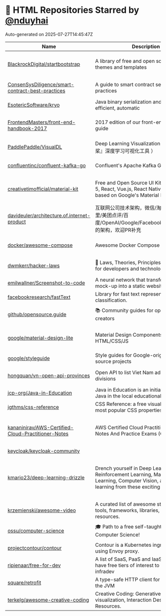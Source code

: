 # 🌟 HTML Repositories Starred by [@nduyhai](https://github.com/nduyhai)

Auto-generated on 2025-07-27T14:45:47Z

| Name | Description | Topics |
|------|-------------|-------|
| [BlackrockDigital/startbootstrap](https://github.com/BlackrockDigital/startbootstrap) | A library of free and open source Bootstrap themes and templates | [bootstrap](https://github.com/topics/bootstrap), [bootstrap-4](https://github.com/topics/bootstrap-4), [bootstrap-template](https://github.com/topics/bootstrap-template) |
| [ConsenSysDiligence/smart-contract-best-practices](https://github.com/ConsenSysDiligence/smart-contract-best-practices) | A guide to smart contract security best practices | [blockchain](https://github.com/topics/blockchain), [documentation](https://github.com/topics/documentation), [ethereum](https://github.com/topics/ethereum) |
| [EsotericSoftware/kryo](https://github.com/EsotericSoftware/kryo) | Java binary serialization and cloning: fast, efficient, automatic | [cloning](https://github.com/topics/cloning), [java](https://github.com/topics/java), [kryo](https://github.com/topics/kryo) |
| [FrontendMasters/front-end-handbook-2017](https://github.com/FrontendMasters/front-end-handbook-2017) | 2017 edition of our front-end development guide | [css](https://github.com/topics/css), [front-end-developer](https://github.com/topics/front-end-developer), [front-end-development](https://github.com/topics/front-end-development) |
| [PaddlePaddle/VisualDL](https://github.com/PaddlePaddle/VisualDL) | Deep Learning Visualization Toolkit（『飞桨』深度学习可视化工具 ） | [caffe](https://github.com/topics/caffe), [deep-learning](https://github.com/topics/deep-learning), [onnx](https://github.com/topics/onnx) |
| [confluentinc/confluent-kafka-go](https://github.com/confluentinc/confluent-kafka-go) | Confluent's Apache Kafka Golang client | [confluent](https://github.com/topics/confluent), [consumer](https://github.com/topics/consumer), [golang](https://github.com/topics/golang) |
| [creativetimofficial/material-kit](https://github.com/creativetimofficial/material-kit) |  Free and Open Source UI Kit for Bootstrap 5, React, Vue.js, React Native and Sketch based on Google's Material Design | [bootstrap](https://github.com/topics/bootstrap), [bootstrap-material-design](https://github.com/topics/bootstrap-material-design), [bootstrap5](https://github.com/topics/bootstrap5) |
| [davideuler/architecture.of.internet-product](https://github.com/davideuler/architecture.of.internet-product) | 互联网公司技术架构，微信/淘宝/微博/腾讯/阿里/美团点评/百度/OpenAI/Google/Facebook/Amazon/eBay的架构，欢迎PR补充 | [architecture](https://github.com/topics/architecture), [architecture-guidelines](https://github.com/topics/architecture-guidelines), [architecture-of-internet-product](https://github.com/topics/architecture-of-internet-product) |
| [docker/awesome-compose](https://github.com/docker/awesome-compose) | Awesome Docker Compose samples | [awesome](https://github.com/topics/awesome), [awesome-list](https://github.com/topics/awesome-list), [docker-compose](https://github.com/topics/docker-compose) |
| [dwmkerr/hacker-laws](https://github.com/dwmkerr/hacker-laws) | 🧠 Laws, Theories, Principles and Patterns for developers and technologists. | [coding](https://github.com/topics/coding), [computerscience](https://github.com/topics/computerscience), [laws](https://github.com/topics/laws) |
| [emilwallner/Screenshot-to-code](https://github.com/emilwallner/Screenshot-to-code) | A neural network that transforms a design mock-up into a static website. | [cnn](https://github.com/topics/cnn), [cnn-keras](https://github.com/topics/cnn-keras), [deep-learning](https://github.com/topics/deep-learning) |
| [facebookresearch/fastText](https://github.com/facebookresearch/fastText) | Library for fast text representation and classification. |  |
| [github/opensource.guide](https://github.com/github/opensource.guide) | 📚 Community guides for open source creators | [best-practices](https://github.com/topics/best-practices), [documentation](https://github.com/topics/documentation), [hacktoberfest](https://github.com/topics/hacktoberfest) |
| [google/material-design-lite](https://github.com/google/material-design-lite) | Material Design Components in HTML/CSS/JS | [material](https://github.com/topics/material), [material-components](https://github.com/topics/material-components), [material-design](https://github.com/topics/material-design) |
| [google/styleguide](https://github.com/google/styleguide) | Style guides for Google-originated open-source projects | [cpplint](https://github.com/topics/cpplint), [style-guide](https://github.com/topics/style-guide), [styleguide](https://github.com/topics/styleguide) |
| [hongquan/vn-open-api-provinces](https://github.com/hongquan/vn-open-api-provinces) | Open API to list Viet Nam administrative divisions | [administrative](https://github.com/topics/administrative), [http-api](https://github.com/topics/http-api), [made-in-vietnam](https://github.com/topics/made-in-vietnam) |
| [jcp-org/Java-in-Education](https://github.com/jcp-org/Java-in-Education) |  Java in Education is an initiative to promote Java in the local educational institutions.  |  |
| [jgthms/css-reference](https://github.com/jgthms/css-reference) | CSS Reference: a free visual guide to the most popular CSS properties | [css](https://github.com/topics/css), [jekyll-site](https://github.com/topics/jekyll-site), [reference](https://github.com/topics/reference) |
| [kananinirav/AWS-Certified-Cloud-Practitioner-Notes](https://github.com/kananinirav/AWS-Certified-Cloud-Practitioner-Notes) | AWS Certified Cloud Practitioner Short Notes And Practice Exams (CLF-C02) | [amazon-web-services](https://github.com/topics/amazon-web-services), [aws](https://github.com/topics/aws), [aws-certified-cloud-practitioner](https://github.com/topics/aws-certified-cloud-practitioner) |
| [keycloak/keycloak-community](https://github.com/keycloak/keycloak-community) |  |  |
| [kmario23/deep-learning-drizzle](https://github.com/kmario23/deep-learning-drizzle) | Drench yourself in Deep Learning, Reinforcement Learning, Machine Learning, Computer Vision, and NLP by learning from these exciting lectures!! | [artificial-intelligence-algorithms](https://github.com/topics/artificial-intelligence-algorithms), [artificial-neural-networks](https://github.com/topics/artificial-neural-networks), [bayesian-statistics](https://github.com/topics/bayesian-statistics) |
| [krzemienski/awesome-video](https://github.com/krzemienski/awesome-video) | A curated list of awesome streaming video tools, frameworks, libraries, and learning resources. | [audio](https://github.com/topics/audio), [awesome](https://github.com/topics/awesome), [awesome-list](https://github.com/topics/awesome-list) |
| [ossu/computer-science](https://github.com/ossu/computer-science) | 🎓 Path to a free self-taught education in Computer Science! | [awesome-list](https://github.com/topics/awesome-list), [computer-science](https://github.com/topics/computer-science), [courses](https://github.com/topics/courses) |
| [projectcontour/contour](https://github.com/projectcontour/contour) | Contour is a Kubernetes ingress controller using Envoy proxy. | [cncf](https://github.com/topics/cncf), [contour](https://github.com/topics/contour), [envoy](https://github.com/topics/envoy) |
| [ripienaar/free-for-dev](https://github.com/ripienaar/free-for-dev) | A list of SaaS, PaaS and IaaS offerings that have free tiers of interest to devops and infradev | [awesome-list](https://github.com/topics/awesome-list), [free-for-developers](https://github.com/topics/free-for-developers) |
| [square/retrofit](https://github.com/square/retrofit) | A type-safe HTTP client for Android and the JVM | [android](https://github.com/topics/android), [java](https://github.com/topics/java) |
| [terkelg/awesome-creative-coding](https://github.com/terkelg/awesome-creative-coding) | Creative Coding: Generative Art, Data visualization, Interaction Design, Resources. | [3d-graphics](https://github.com/topics/3d-graphics), [art](https://github.com/topics/art), [awesome](https://github.com/topics/awesome) |
